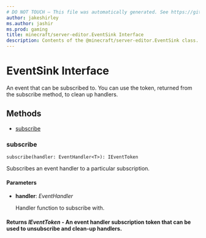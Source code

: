 ```yaml
---
# DO NOT TOUCH — This file was automatically generated. See https://github.com/mojang/minecraftapidocsgenerator to modify descriptions, examples, etc.
author: jakeshirley
ms.author: jashir
ms.prod: gaming
title: minecraft/server-editor.EventSink Interface
description: Contents of the @minecraft/server-editor.EventSink class.
---
```

# EventSink Interface

 An event that can be subscribed to. You can use the token, returned from the subscribe method, to clean up handlers.

## Methods
- [subscribe](#subscribe)

### **subscribe**
`
subscribe(handler: EventHandler<T>): IEventToken
`

Subscribes an event handler to a particular subscription.

#### **Parameters**
- **handler**: *EventHandler<T>*
  
  Handler function to subscribe with.

#### **Returns** *IEventToken* - An event handler subscription token that can be used to unsubscribe and clean-up handlers.
